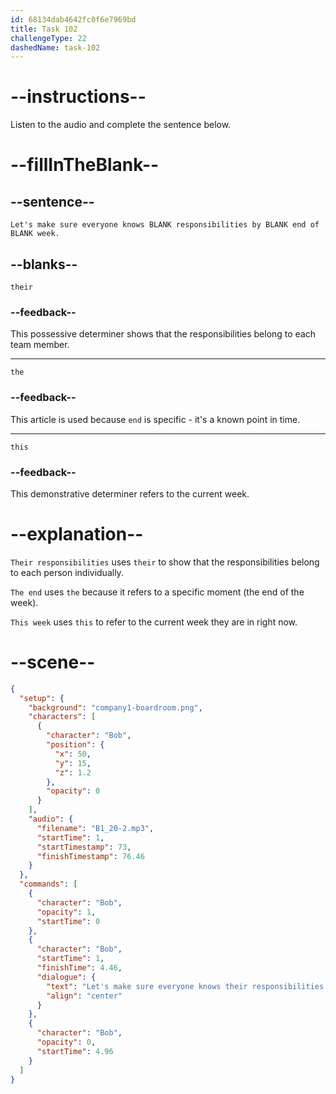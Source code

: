 ```yaml
---
id: 68134dab4642fc0f6e7969bd
title: Task 102
challengeType: 22
dashedName: task-102
---
```


<!-- (Audio) Bob: Let's make sure everyone knows their responsibilities by the end of this week. -->

# --instructions--

Listen to the audio and complete the sentence below.

# --fillInTheBlank--

## --sentence--

`Let's make sure everyone knows BLANK responsibilities by BLANK end of BLANK week.`

## --blanks--

`their`

### --feedback--

This possessive determiner shows that the responsibilities belong to each team member.

---

`the`

### --feedback--

This article is used because `end` is specific - it's a known point in time.

---

`this`

### --feedback--

This demonstrative determiner refers to the current week.

# --explanation--

`Their responsibilities` uses `their` to show that the responsibilities belong to each person individually.

`The end` uses `the` because it refers to a specific moment (the end of the week).

`This week` uses `this` to refer to the current week they are in right now.

# --scene--

```json
{
  "setup": {
    "background": "company1-boardroom.png",
    "characters": [
      {
        "character": "Bob",
        "position": {
          "x": 50,
          "y": 15,
          "z": 1.2
        },
        "opacity": 0
      }
    ],
    "audio": {
      "filename": "B1_20-2.mp3",
      "startTime": 1,
      "startTimestamp": 73,
      "finishTimestamp": 76.46
    }
  },
  "commands": [
    {
      "character": "Bob",
      "opacity": 1,
      "startTime": 0
    },
    {
      "character": "Bob",
      "startTime": 1,
      "finishTime": 4.46,
      "dialogue": {
        "text": "Let's make sure everyone knows their responsibilities by the end of this week.",
        "align": "center"
      }
    },
    {
      "character": "Bob",
      "opacity": 0,
      "startTime": 4.96
    }
  ]
}
```
